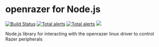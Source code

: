 # openrazer for Node.js

[![Build Status](https://dev.azure.com/synesthesia--project/synesthesia/_apis/build/status/openrazer?branchName=master)](https://dev.azure.com/synesthesia--project/synesthesia/_build/latest?definitionId=10&branchName=master) [![Total alerts](https://img.shields.io/lgtm/alerts/g/synesthesia-project/openrazer.svg?logo=lgtm&logoWidth=18)](https://lgtm.com/projects/g/synesthesia-project/openrazer/alerts/) <a href="https://lgtm.com/projects/g/synesthesia-project/openrazer/alerts/"><img alt="Total alerts" src="https://img.shields.io/lgtm/alerts/g/synesthesia-project/openrazer.svg?logo=lgtm&logoWidth=18"/></a> [![](https://img.shields.io/npm/v/openrazer.svg)](https://www.npmjs.com/package/openrazer)

Node.js library for interacting with the openrazer linux driver to control Razer peripherals
